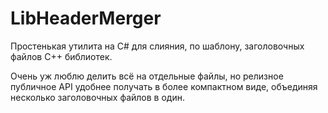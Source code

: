 # LibHeaderMerger
Простенькая утилита на C# для слияния, по шаблону, заголовочных файлов С++ библиотек.

Очень уж люблю делить всё на отдельные файлы, но релизное публичное API удобнее получать в более компактном виде, объединяя несколько заголовочных файлов в один.
